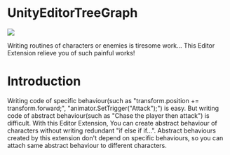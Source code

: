 # UnityEditorTreeGraph
![](https://imgur.com/SkJGTSh.png)

Writing routines of characters or enemies is tiresome work...
This Editor Extension relieve you of such painful works!

# Introduction
Writing code of specific behaviour(such as "transform.position += transform.forward;", "animator.SetTrigger("Attack");") is easy. But writing code of abstract behaviour(such as "Chase the player then attack") is difficult.
With this Editor Extension, You can create abstract behaviour of characters without writing redundant "if else if if...".
Abstract behaviours created by this extension don't depend on specific behaviours, so you can attach same abstract behaviour to different characters.

